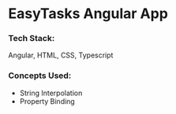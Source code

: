 # EasyTasks Angular App

### Tech Stack:

Angular, HTML, CSS, Typescript

### Concepts Used:

- String Interpolation
- Property Binding
